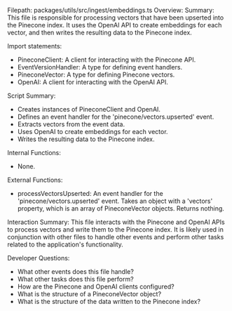 Filepath: packages/utils/src/ingest/embeddings.ts
Overview: Summary:
This file is responsible for processing vectors that have been upserted into the Pinecone index. It uses the OpenAI API to create embeddings for each vector, and then writes the resulting data to the Pinecone index.

Import statements:
- PineconeClient: A client for interacting with the Pinecone API.
- EventVersionHandler: A type for defining event handlers.
- PineconeVector: A type for defining Pinecone vectors.
- OpenAI: A client for interacting with the OpenAI API.

Script Summary:
- Creates instances of PineconeClient and OpenAI.
- Defines an event handler for the 'pinecone/vectors.upserted' event.
- Extracts vectors from the event data.
- Uses OpenAI to create embeddings for each vector.
- Writes the resulting data to the Pinecone index.

Internal Functions:
- None.

External Functions:
- processVectorsUpserted: An event handler for the 'pinecone/vectors.upserted' event. Takes an object with a 'vectors' property, which is an array of PineconeVector objects. Returns nothing.

Interaction Summary:
This file interacts with the Pinecone and OpenAI APIs to process vectors and write them to the Pinecone index. It is likely used in conjunction with other files to handle other events and perform other tasks related to the application's functionality.

Developer Questions:
- What other events does this file handle?
- What other tasks does this file perform?
- How are the Pinecone and OpenAI clients configured?
- What is the structure of a PineconeVector object?
- What is the structure of the data written to the Pinecone index?

